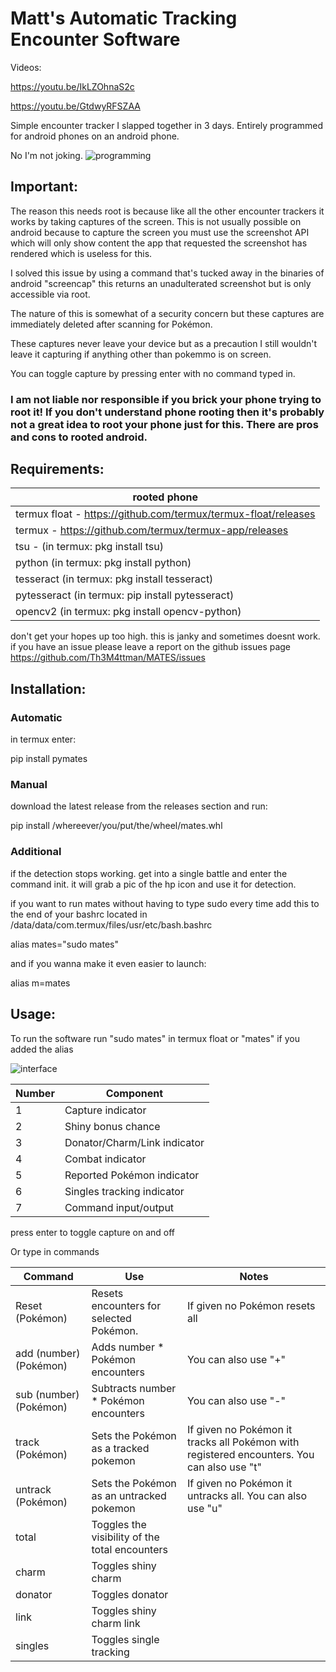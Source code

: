 # Matt's Automatic Tracking Encounter Software

Videos:

<https://youtu.be/IkLZOhnaS2c>

<https://youtu.be/GtdwyRFSZAA>

Simple encounter tracker I slapped together in 3 days.
Entirely programmed for android phones on an android phone.

No I'm not joking.
![programming](https://i.imgur.com/BLCC92W.png)


## Important:
The reason this needs root is because like all the other encounter trackers it works by taking captures of the screen. This is not usually possible on android because to capture the screen you must use the screenshot API which will only show content the app that requested the screenshot has rendered which is useless for this.

I solved this issue by using a command that's tucked away in the binaries of android "screencap" this returns an unadulterated screenshot but is only accessible via root.

The nature of this is somewhat of a security concern but these captures are immediately deleted after scanning for Pokémon.

These captures never leave your device but as a precaution I still wouldn't leave it capturing if anything other than pokemmo is on screen.

You can toggle capture by pressing enter with no command typed in.

### I am not liable nor responsible if you brick your phone trying to root it! If you don't understand phone rooting then it's probably not a great idea to root your phone just for this. There are pros and cons to rooted android.

## Requirements:


| rooted phone                                                     |
| ---------------------------------------------------------------- |
| termux float - <https://github.com/termux/termux-float/releases> |
| termux - <https://github.com/termux/termux-app/releases>         |
| tsu - (in termux: pkg install tsu)                               |
| python (in termux: pkg install python)                           |
| tesseract (in termux: pkg install tesseract)                     |
| pytesseract (in termux: pip install pytesseract)                 |
| opencv2 (in termux: pkg install opencv-python)                   |


don't get your hopes up too high. this is janky and sometimes doesnt work. if you have an issue please leave a report on the github issues page
<https://github.com/Th3M4ttman/MATES/issues>

## Installation:

### Automatic
in termux enter:

pip install pymates

### Manual
download the latest release from the releases section and run:

pip install /whereever/you/put/the/wheel/mates.whl

### Additional
if the detection stops working. get into a single battle and enter the command init. it will grab a pic of the hp icon and use it for detection.

if you want to run mates without having to type sudo every time add this to the end of your bashrc located in  /data/data/com.termux/files/usr/etc/bash.bashrc

alias mates="sudo mates"

and if you wanna make it even easier to launch:

alias m=mates


## Usage:

To run the software run "sudo mates" in termux float or "mates" if you added the alias

![interface](https://i.imgur.com/d97zLJc.jpeg)


| Number | Component                    |
| ------ | ---------------------------- |
| 1      | Capture indicator            |
| 2      | Shiny bonus chance           |
| 3      | Donator/Charm/Link indicator |
| 4      | Combat indicator             |
| 5      | Reported Pokémon indicator   |
| 6      | Singles tracking indicator   |
| 7      | Command input/output         |


press enter to toggle capture on and off

Or type in commands


| Command                | Use                                            | Notes                                                                                      |
| ---------------------- | ---------------------------------------------- | ------------------------------------------------------------------------------------------ |
| Reset (Pokémon)        | Resets encounters for selected Pokémon.        | If given no Pokémon resets all                                                             |
| add (number) (Pokémon) | Adds number \* Pokémon encounters              | You can also use "+"                                                                       |
| sub (number) (Pokémon) | Subtracts number \* Pokémon encounters         | You can also use "-"                                                                       |
| track (Pokémon)        | Sets the Pokémon as a tracked pokemon          | If given no Pokémon it tracks all Pokémon with registered encounters. You can also use "t" |
| untrack (Pokémon)      | Sets the Pokémon as an untracked pokemon       | If given no Pokémon it untracks all. You can also use "u"                                  |
| total                  | Toggles the visibility of the total encounters |                                                                                            |
| charm                  | Toggles shiny charm                            |                                                                                            |
| donator                | Toggles donator                                |                                                                                            |
| link                   | Toggles shiny charm link                       |                                                                                            |
| singles                | Toggles single tracking                        |                                                                                            |
